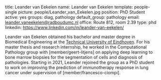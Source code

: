 title: Leander van Eekelen
name: Leander van Eekelen
template: people-single
picture: people/Leander_van_Eekelen.jpg
position: PhD Student
active: yes
groups: diag, pathology
default_group: pathology
email: leander.vaneekelen@radboudumc.nl
office: Route 812, room 2.39
type: phd
linkedin: https://www.linkedin.com/in/leander-van-eekelen/

Leander van Eekelen obtained his bachelor and master degree in Biomedical Engineering at the [Technical University of Eindhoven](https://www.tue.nl). For his master thesis and research internship, he worked in the Computational Pathology group with [member/geert-litjens] on applying deep learning to bone marrow biopsies for the segmentation of cells and diagnosis of pathologies. Starting in 2021, Leander rejoined the group as a PhD student to work on improving the prediction of immunotherapy response in lung cancer under supervision of [member/francesco-ciompi].


